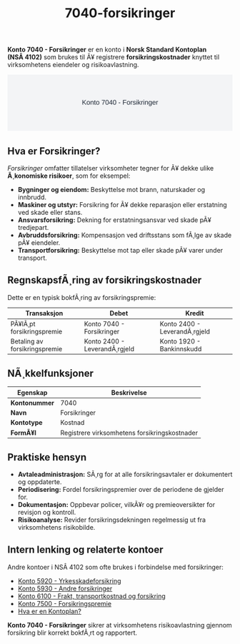 ﻿---
title: "7040-forsikringer"
meta_title: "7040-forsikringer"
meta_description: "**Konto 7040 - Forsikringer** er en konto i **Norsk Standard Kontoplan (NSÂ 4102)** som brukes til Ã¥ registrere **forsikringskostnader** knyttet til virksomhet..."
slug: 7040-forsikringer
type: blog
layout: pages/single
---

**Konto 7040 - Forsikringer** er en konto i **Norsk Standard Kontoplan (NSÂ 4102)** som brukes til Ã¥ registrere **forsikringskostnader** knyttet til virksomhetens eiendeler og risikoavlastning.

![Illustrasjon av konto 7040 Forsikringer](7040-forsikringer-image.svg)

## Hva er Forsikringer?

*Forsikringer* omfatter tillatelser virksomheter tegner for Ã¥ dekke ulike **Ã¸konomiske risikoer**, som for eksempel:

* **Bygninger og eiendom:** Beskyttelse mot brann, naturskader og innbrudd.
* **Maskiner og utstyr:** Forsikring for Ã¥ dekke reparasjon eller erstatning ved skade eller stans.
* **Ansvarsforsikring:** Dekning for erstatningsansvar ved skade pÃ¥ tredjepart.
* **Avbruddsforsikring:** Kompensasjon ved driftsstans som fÃ¸lge av skade pÃ¥ eiendeler.
* **Transportforsikring:** Beskyttelse mot tap eller skade pÃ¥ varer under transport.

## RegnskapsfÃ¸ring av forsikringskostnader

Dette er en typisk bokfÃ¸ring av forsikringspremie:

| Transaksjon                       | Debet                      | Kredit                        |
|-----------------------------------|----------------------------|-------------------------------|
| PÃ¥lÃ¸pt forsikringspremie         | Konto 7040 - Forsikringer  | Konto 2400 - LeverandÃ¸rgjeld  |
| Betaling av forsikringspremie     | Konto 2400 - LeverandÃ¸rgjeld | Konto 1920 - Bankinnskudd    |

## NÃ¸kkelfunksjoner

| Egenskap         | Beskrivelse                                                     |
|------------------|-----------------------------------------------------------------|
| **Kontonummer**   | 7040                                                            |
| **Navn**          | Forsikringer                                                    |
| **Kontotype**     | Kostnad                                                         |
| **FormÃ¥l**        | Registrere virksomhetens forsikringskostnader                  |

## Praktiske hensyn

* **Avtaleadministrasjon:** SÃ¸rg for at alle forsikringsavtaler er dokumentert og oppdaterte.
* **Periodisering:** Fordel forsikringspremier over de periodene de gjelder for.
* **Dokumentasjon:** Oppbevar policer, vilkÃ¥r og premieoversikter for revisjon og kontroll.
* **Risikoanalyse:** Revider forsikringsdekningen regelmessig ut fra virksomhetens risikobilde.

## Intern lenking og relaterte kontoer

Andre kontoer i NSÂ 4102 som ofte brukes i forbindelse med forsikringer:

* [Konto 5920 - Yrkesskadeforsikring](/blogs/kontoplan/5920-yrkesskadeforsikring "Konto 5920 - Yrkesskadeforsikring")
* [Konto 5930 - Andre forsikringer](/blogs/kontoplan/5930-andre-forsikringer "Konto 5930 - Andre forsikringer")
* [Konto 6100 - Frakt, transportkostnad og forsikring](/blogs/kontoplan/6100-frakt-transportkostnad-og-forsikring "Konto 6100 - Frakt, transportkostnad og forsikring")
* [Konto 7500 - Forsikringspremie](/blogs/kontoplan/7500-forsikringspremie "Konto 7500 - Forsikringspremie")
* [Hva er en Kontoplan?](/blogs/regnskap/hva-er-kontoplan "Hva er en Kontoplan? Komplett Guide til Kontoplaner i Norsk Regnskap")

**Konto 7040 - Forsikringer** sikrer at virksomhetens risikoavlastning gjennom forsikring blir korrekt bokfÃ¸rt og rapportert.
